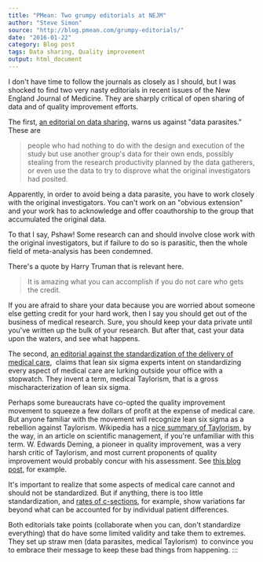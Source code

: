 ```yaml
---
title: "PMean: Two grumpy editorials at NEJM"
author: "Steve Simon"
source: "http://blog.pmean.com/grumpy-editorials/"
date: "2016-01-22"
category: Blog post
tags: Data sharing, Quality improvement
output: html_document
---
```


I don't have time to follow the journals as closely as I should, but I
was shocked to find two very nasty editorials in recent issues of the
New England Journal of Medicine. They are sharply critical of open
sharing of data and of quality improvement efforts.

<!---More--->

The first, [an editorial on data
sharing](http://www.nejm.org/doi/full/10.1056/NEJMe1516564#t=article),
warns us against "data parasites." These are

> people who had nothing to do with the design and execution of the
> study but use another group's data for their own ends, possibly
> stealing from the research productivity planned by the data gatherers,
> or even use the data to try to disprove what the original
> investigators had posited.

Apparently, in order to avoid being a data parasite, you have to work
closely with the original investigators. You can't work on an "obvious
extension" and your work has to acknowledge and offer coauthorship to
the group that accumulated the original data.

To that I say, Pshaw! Some research can and should involve close work
with the original investigators, but if failure to do so is parasitic,
then the whole field of meta-analysis has been condemned.

There's a quote by Harry Truman that is relevant here.

> It is amazing what you can accomplish if you do not care who gets the
> credit.

If you are afraid to share your data because you are worried about
someone else getting credit for your hard work, then I say you should
get out of the business of medical research. Sure, you should keep your
data private until you've written up the bulk of your research. But
after that, cast your data upon the waters, and see what happens.

The second, [an editorial against the standardization of the delivery of
medical
care](http://www.nejm.org/doi/full/10.1056/NEJMp1512402#t=article), 
claims that lean six sigma experts intent on standardizing every aspect
of medical care are lurking outside your office with a stopwatch. They
invent a term, medical Taylorism, that is a gross mischaracterization of
lean six sigma.

Perhaps some bureaucrats have co-opted the quality improvement movement
to squeeze a few dollars of profit at the expense of medical care. But
anyone familiar with the movement will recognize lean six sigma as a
rebellion against Taylorism. Wikipedia has a [nice summary of
Taylorism](https://en.wikipedia.org/wiki/Scientific_management), by the
way, in an article on scientific management, if you're unfamiliar with
this term. W. Edwards Deming, a pioneer in quality improvement, was a
very harsh critic of Taylorism, and most current proponents of quality
improvement would probably concur with his assessment. See [this blog
post](http://www.kilkku.com/blog/2013/07/the-difference-between-lean-and-taylorism/),
for example.

It's important to realize that some aspects of medical care cannot and
should not be standardized. But if anything, there is too little
standardization, and [rates of
c-sections](http://www.ncbi.nlm.nih.gov/pubmed/23459732), for example,
show variations far beyond what can be accounted for by individual
patient differences.

Both editorials take points (collaborate when you can, don't standardize
everything) that do have some limited validity and take them to
extremes. They set up straw men (data parasites, medical Taylorism)  to
convince you to embrace their message to keep these bad things from
happening.
:::


